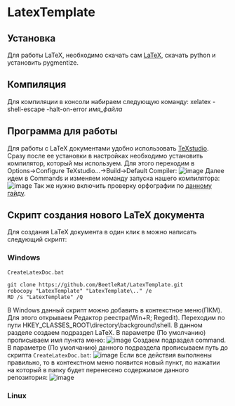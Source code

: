 # LatexTemplate

## Установка
Для работы LaTeX, необходимо скачать сам [LaTeX](https://miktex.org/download), скачать python и установить pygmentize.

## Компиляция
Для компиляции в консоли набираем следующую команду: xelatex -shell-escape -halt-on-error _имя_файла_

## Программа для работы
Для работы с LaTeX документами удобно использовать [TeXstudio](https://texstudio.sourceforge.net/).
Сразу после ее установки в настройках необходимо установить компилятор, который мы используем. Для этого переходим в Options→Configure TeXstudio…→Build→Default Compiler:
![image](https://user-images.githubusercontent.com/86663719/199741267-bfe09e86-5b81-4ea3-840b-f605b8ac88d7.png)
Далее идем в Commands и изменяем команду запуска нашего компилятора:
![image](https://user-images.githubusercontent.com/86663719/199741408-719dbdd5-56c0-4ebc-92f1-5ea7d56ac7d0.png)
Так же нужно включить проверку орфографии по [данному гайду](https://harrix.dev/blog/2013/spell-check-in-texstudio/).

## Скрипт создания нового LaTeX документа
Для создания LaTeX документа в один клик в можно написать следующий скрипт:
### Windows
```CreateLatexDoc.bat```
```
git clone https://github.com/BeetleRat/LatexTemplate.git
robocopy "LatexTemplate" "LatexTemplate\.." /e
RD /s "LatexTemplate" /Q
```
В Windows данный скрипт можно добавить в контекстное меню(ПКМ). Для этого открываем Редактор реестра(Win+R; Regedit). Переходим по пути HKEY_CLASSES_ROOT\directory\background\shell. В данном разделе создаем подраздел LaTeX. В параметре (По умолчанию) прописываем имя пункта меню:
![image](https://user-images.githubusercontent.com/86663719/200126990-7300bfbe-62bc-44ab-9977-6aa0858e9d50.png)
Создаем подраздел command. В параметре (По умолчанию) данного подраздела прописываем путь до скрипта ```CreateLatexDoc.bat```:
![image](https://user-images.githubusercontent.com/86663719/200127101-b1d48d5b-39ae-46cc-82a3-602de93e8d36.png)
Если все действия выполнены правильно, то в контекстном меню появится новый пункт, по нажатии на который в папку будет перенесено содержимое данного репозитория:
![image](https://user-images.githubusercontent.com/86663719/200127198-6d13cc80-6669-46c8-986d-8577f8ee03fb.png)

### Linux
